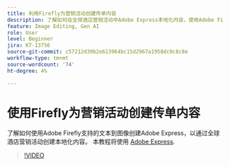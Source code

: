 ```yaml
---
title: 利用Firefly为营销活动创建传单内容
description: 了解如何在全球酒店营销活动中Adobe Express本地化内容，使用Adobe Firefly支持的文本到图像
feature: Image Editing, Gen AI
role: User
level: Beginner
jira: KT-13756
source-git-commit: c57212d39b2e613964bc15d2967a1958dc0c8c8e
workflow-type: tm+mt
source-wordcount: '74'
ht-degree: 4%

---
```


# 使用Firefly为营销活动创建传单内容

了解如何使用Adobe Firefly支持的文本到图像创建Adobe Express，以通过全球酒店营销活动创建本地化内容。 本教程将使用 [Adobe Express](https://www.adobe.com/express/).

>[!VIDEO](https://video.tv.adobe.com/v/3422426?quality=12&learn=on&hidetitle=true)
